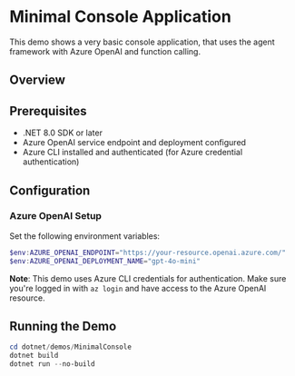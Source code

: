 # Minimal Console Application

This demo shows a very basic console application, that uses the agent framework with Azure OpenAI and function calling.

## Overview

## Prerequisites

- .NET 8.0 SDK or later
- Azure OpenAI service endpoint and deployment configured
- Azure CLI installed and authenticated (for Azure credential authentication)

## Configuration

### Azure OpenAI Setup
Set the following environment variables:
```powershell
$env:AZURE_OPENAI_ENDPOINT="https://your-resource.openai.azure.com/"
$env:AZURE_OPENAI_DEPLOYMENT_NAME="gpt-4o-mini"
```

**Note**: This demo uses Azure CLI credentials for authentication. Make sure you're logged in with `az login` and have access to the Azure OpenAI resource.

## Running the Demo

```powershell
cd dotnet/demos/MinimalConsole
dotnet build
dotnet run --no-build
```
